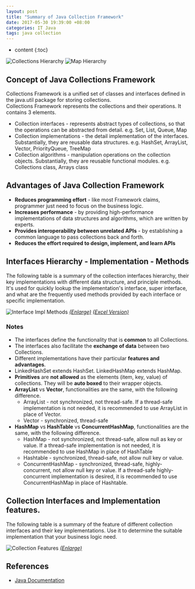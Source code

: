 ```yaml
---
layout: post
title: "Summary of Java Collection Framework"
date: 2017-05-30 19:39:00 +08:00
categories: IT Java
tags: java collection
---
```


* content
{:toc}

![Collections Hierarchy](https://ejres-1253687085.cosgz.myqcloud.com/img/java/CollectionHierarchy.png)
![Map Hierarchy](https://ejres-1253687085.cosgz.myqcloud.com/img/java/MapInterface.png)

## Concept of Java Collections Framework  
Collections Framework is a unified set of classes and interfaces defined in the java.util package for storing collections.  
Collections Framework represents the collections and their operations. It contains 3 elements.  




* Collection interfaces - represents abstract types of collections, so that the operations can be abstracted from detail. e.g. Set, List, Queue, Map  
* Collection implementations - the detail implementation of the interfaces. Substantially, they are reusable data structures. e.g. HashSet, ArrayList, Vector, PriorityQueue, TreeMap  
* Collection algorithms - manipulation operations on the collection objects. Substantially, they are reusable functional modules. e.g. Collections class, Arrays class  


## Advantages of Java Collection Framework  
* **Reduces programming effort** - like most Framework claims, programmer just need to focus on the business logic.  
* **Increases performance** - by providing high-performance implementations of data structures and algorithms, which are written by experts.  
* **Provides interoperability between unrelated APIs** - by establishing a common language to pass collections back and forth.  
* **Reduces the effort required to design, implement, and learn APIs**  

 
## Interfaces Hierarchy - Implementation - Methods
The following table is a summary of the collection interfaces hierarchy, their key implementations with different data structure, and principle methods. It's used for quickly lookup the implementation's interface, super interface, and what are the frequently used methods provided by each interface or specific implementation.

![Interface Impl Methods](https://ejres-1253687085.cosgz.myqcloud.com/img/java/CollectionImplMethod.png)
[*(Enlarge)*](https://ejres-1253687085.cosgz.myqcloud.com/img/java/CollectionImplMethod.png)  [*(Excel Version)*](https://oqpi3pa94.bkt.clouddn.com/doc/CollectionInterfacesImplMethods.xlsx)

### Notes
* The interfaces define the functionality that is **common** to all Collections.  
* The interfaces also facilitate the **exchange of data** between two Collections.  
* Different implementations have their particular **features and advantages**.  
* LinkedHashSet extends HashSet. LinkedHashMap extends HashMap.  
* **Primitives** are **not allowed** as the elements (item, key, value) of collections. They will be **auto boxed** to their wrapper objects.  
* **ArrayList** vs **Vector**, functionalities are the same, with the following difference.  
    * ArrayList - not synchronized, not thread-safe. If a thread-safe implementation is not needed, it is recommended to use ArrayList in place of Vector.  
    * Vector - synchronized, thread-safe  
* **HashMap** vs **HashTable** vs **ConcurrentHashMap**,  functionalities are the same, with the following difference.  
    * HashMap - not synchronized, not thread-safe, allow null as key or value. If a thread-safe implementation is not needed, it is recommended to use HashMap in place of HashTable  
    * Hashtable - synchronized, thread-safe, not allow null key or value.  
    * ConcurrentHashMap - synchronized, thread-safe, highly-concurrent, not allow null key or value. If a thread-safe highly-concurrent implementation is desired, it is recommended to use ConcurrentHashMap in place of Hashtable.  

## Collection Interfaces and Implementation features.
The following table is a summary of the feature of different collection interfaces and their key implementations. Use it to determine the suitable implementation that your business logic need.

![Collection Features](https://ejres-1253687085.cosgz.myqcloud.com/img/java/CollectionFeatures.png)
[*(Enlarge)*](https://ejres-1253687085.cosgz.myqcloud.com/img/java/CollectionFeatures.png) 


## References

* [Java Documentation](http://docs.oracle.com/javase/7/docs/technotes/guides/collections/overview.html)
